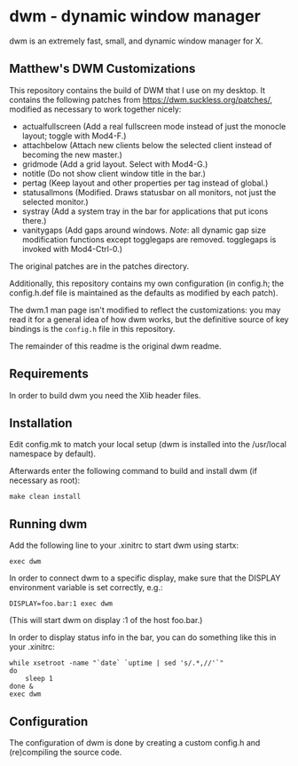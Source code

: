 dwm - dynamic window manager
============================
dwm is an extremely fast, small, and dynamic window manager for X.

Matthew's DWM Customizations
----------------------------

This repository contains the build of DWM that I use on my desktop. It
contains the following patches from https://dwm.suckless.org/patches/,
modified as necessary to work together nicely:

 * actualfullscreen (Add a real fullscreen mode instead of just the
                     monocle layout; toggle with Mod4-F.)
 * attachbelow  (Attach new clients below the selected client instead of
                 becoming the new master.)
 * gridmode     (Add a grid layout. Select with Mod4-G.)
 * notitle      (Do not show client window title in the bar.)
 * pertag       (Keep layout and other properties per tag instead of global.)
 * statusallmons (Modified. Draws statusbar on all monitors, not just the
                  selected monitor.)
 * systray      (Add a system tray in the bar for applications that put icons
                 there.)
 * vanitygaps   (Add gaps around windows. _Note_: all dynamic gap size
                 modification functions except togglegaps are removed.
		 togglegaps is invoked with Mod4-Ctrl-0.)

The original patches are in the patches directory.

Additionally, this repository contains my own configuration (in config.h; the
config.h.def file is maintained as the defaults as modified by each patch).

The dwm.1 man page isn't modified to reflect the customizations: you may read
it for a general idea of how dwm works, but the definitive source of key
bindings is the `config.h` file in this repository.

The remainder of this readme is the original dwm readme.


Requirements
------------
In order to build dwm you need the Xlib header files.


Installation
------------
Edit config.mk to match your local setup (dwm is installed into
the /usr/local namespace by default).

Afterwards enter the following command to build and install dwm (if
necessary as root):

    make clean install


Running dwm
-----------
Add the following line to your .xinitrc to start dwm using startx:

    exec dwm

In order to connect dwm to a specific display, make sure that
the DISPLAY environment variable is set correctly, e.g.:

    DISPLAY=foo.bar:1 exec dwm

(This will start dwm on display :1 of the host foo.bar.)

In order to display status info in the bar, you can do something
like this in your .xinitrc:

    while xsetroot -name "`date` `uptime | sed 's/.*,//'`"
    do
    	sleep 1
    done &
    exec dwm


Configuration
-------------
The configuration of dwm is done by creating a custom config.h
and (re)compiling the source code.

